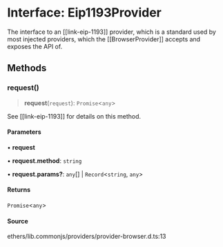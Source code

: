 # Interface: Eip1193Provider

The interface to an [[link-eip-1193]] provider, which is a standard
 used by most injected providers, which the [[BrowserProvider]] accepts
 and exposes the API of.

## Methods

### request()

> **request**(`request`): `Promise`\<`any`\>

See [[link-eip-1193]] for details on this method.

#### Parameters

• **request**

• **request.method**: `string`

• **request.params?**: `any`[] \| `Record`\<`string`, `any`\>

#### Returns

`Promise`\<`any`\>

#### Source

ethers/lib.commonjs/providers/provider-browser.d.ts:13
